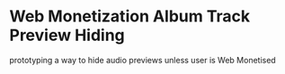# Web Monetization Album Track Preview Hiding
 prototyping a way to hide audio previews unless  user is Web Monetised
